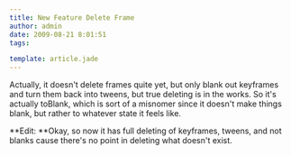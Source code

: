 ```yaml
---
title: New Feature Delete Frame
author: admin
date: 2009-08-21 8:01:51
tags: 

template: article.jade
---
```


Actually, it doesn't delete frames quite yet, but only blank out keyframes and turn them back into tweens, but true deleting is in the works. So it's actually toBlank, which is sort of a misnomer since it doesn't make things blank, but rather to whatever state it feels like.

**Edit: **Okay, so now it has full deleting of keyframes, tweens, and not blanks cause there's no point in deleting what doesn't exist.
